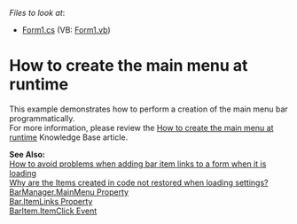 <!-- default file list -->
*Files to look at*:

* [Form1.cs](./CS/Form1.cs) (VB: [Form1.vb](./VB/Form1.vb))
<!-- default file list end -->
# How to create the main menu at runtime


<p>This example demonstrates how to perform a creation of the main menu bar programmatically. <br />
For more information, please review the <a href="https://www.devexpress.com/Support/Center/p/A2867">How to create the main menu at runtime</a> Knowledge Base article.</p><p><strong>See Also:</strong><br />
<a href="https://www.devexpress.com/Support/Center/p/A496">How to avoid problems when adding bar item links to a form when it is loading</a><br />
<a href="https://www.devexpress.com/Support/Center/p/A1660">Why are the Items created in code not restored when loading settings?</a><br />
<a href="http://documentation.devexpress.com/#WindowsForms/DevExpressXtraBarsBarManager_MainMenutopic">BarManager.MainMenu Property</a><br />
<a href="http://documentation.devexpress.com/#WindowsForms/DevExpressXtraBarsBar_ItemLinkstopic">Bar.ItemLinks Property</a><br />
<a href="http://documentation.devexpress.com/#WindowsForms/DevExpressXtraBarsBarItem_ItemClicktopic">BarItem.ItemClick Event</a></p>

<br/>


